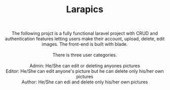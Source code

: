  
<h1 align="center">
  Larapics
</h1>

<br/>

<p align="center"> 
  The following projct is a fully functional laravel project with CRUD  and authentication features letting users make their account, upload, delete, edit images. The front-end is built with blade.<br/> <br/>
  There is three user categories.<br/><br/> 
  Admin: He/She can edit or deleting anyones pictures  <br/>
  Editor: He/She can edit anyone's picture but he can delete only his/her own pictures <br/>
  Author: He/She can edi and delete only his/her own pictures
 
</p>


